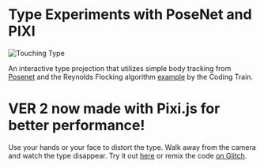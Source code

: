 Type Experiments with PoseNet and PIXI
=================
![Touching Type](https://cdn.glitch.com/4d39133e-b3b7-4768-b5c7-ea33124bc0dd%2Fezgif-1-225e7012fcb4.gif)

An interactive type projection that utilizes simple body tracking from [Posenet](https://github.com/tensorflow/tfjs-models/tree/master/posenet)
and the Reynolds Flocking algorithm [example](https://thecodingtrain.com/CodingChallenges/124-flocking-boids.html) by the Coding Train.

VER 2 now made with Pixi.js for better performance!
===============

Use your hands or your face to distort the type. Walk away from the camera and watch the type disappear. 
Try it out [here](https://pose2.yee.gd) or remix the code [on Glitch](https://glitch.com/edit/#!/pose2).